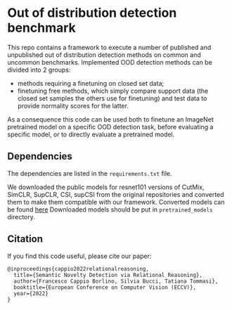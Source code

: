 # Out of distribution detection benchmark 

This repo contains a framework to execute a number of published and unpublished out of distribution detection methods on common and uncommon benchmarks. 
Implemented OOD detection methods can be divided into 2 groups:

 - methods requiring a finetuning on closed set data;
 - finetuning free methods, which simply compare support data (the closed set samples the others use
   for finetuning) and test data to provide normality scores for the latter. 

As a consequence this code can be used both to finetune an ImageNet pretrained model on a specific
OOD detection task, before evaluating a specific model, or to directly evaluate a pretrained model.

## Dependencies

The dependencies are listed in the `requirements.txt` file.

We downloaded the public models for resnet101 versions of CutMix, SimCLR, SupCLR, CSI, supCSI from
the original repositories and converted them to make them compatible with our framework. 
Converted models can be found
[here](https://drive.google.com/file/d/1w41RjKaOx5tbOcb3AleAWAOTzNxEw9ap/view?usp=sharing)
Downloaded models should be put in `pretrained_models` directory. 

## Citation 

If you find this code useful, please cite our paper: 

```
@inproceedings{cappio2022relationalreasoning,
  title={Semantic Novelty Detection via Relational Reasoning},
  author={Francesco Cappio Borlino, Silvia Bucci, Tatiana Tommasi},
  booktitle={European Conference on Computer Vision (ECCV)},
  year={2022}
} 
```
